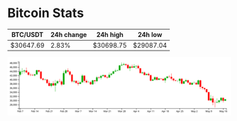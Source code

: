 # Bitcoin Stats

BTC/USDT|24h change|24h high|24h low|
|---|---|---|---|
|$30647.69|2.83%|$30698.75|$29087.04|

<img src="./chart.svg">
